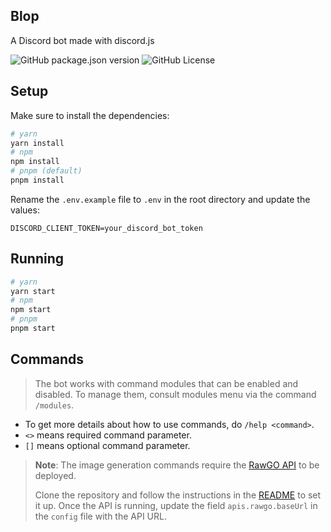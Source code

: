 ## Blop
A Discord bot made with discord.js

![GitHub package.json version](https://img.shields.io/github/package-json/v/dankerow/blop)
![GitHub License](https://img.shields.io/github/license/dankerow/blop)


## Setup

Make sure to install the dependencies:

```bash
# yarn
yarn install
# npm
npm install
# pnpm (default)
pnpm install
```

Rename the `.env.example` file to `.env` in the root directory and update the values:

```env
DISCORD_CLIENT_TOKEN=your_discord_bot_token
```

## Running

```bash
# yarn
yarn start
# npm
npm start
# pnpm
pnpm start
```

## Commands

> The bot works with command modules that can be enabled and disabled. To manage them, consult modules menu via the command `/modules`.

*   To get more details about how to use commands, do `/help <command>`.
*   `<>` means required command parameter.
*   `[]` means optional command parameter.

> **Note**: The image generation commands require the [RawGO API](https://github.com/dankerow/rawgo-api) to be deployed.
> 
> Clone the repository and follow the instructions in the [README](https://github.com/dankerow/rawgo-api/blob/main/README.md) to set it up.
> Once the API is running, update the field `apis.rawgo.baseUrl` in the `config` file with the API URL.
